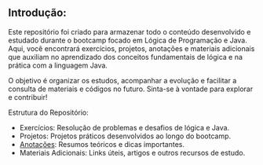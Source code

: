 ## Introdução:
Este repositório foi criado para armazenar todo o conteúdo desenvolvido e estudado durante o bootcamp focado em Lógica de Programação e Java. Aqui, você encontrará exercícios, projetos, anotações e materiais adicionais que auxiliam no aprendizado dos conceitos fundamentais de lógica e na prática com a linguagem Java.

O objetivo é organizar os estudos, acompanhar a evolução e facilitar a consulta de materiais e códigos no futuro. Sinta-se à vontade para explorar e contribuir!

Estrutura do Repositório:

- Exercícios: Resolução de problemas e desafios de lógica e Java.
- Projetos: Projetos práticos desenvolvidos ao longo do bootcamp.
- [Anotações](https://github.com/codebymar/bootcamp-cc/blob/notas/notas.md): Resumos teóricos e dicas importantes.
- Materiais Adicionais: Links úteis, artigos e outros recursos de estudo.
